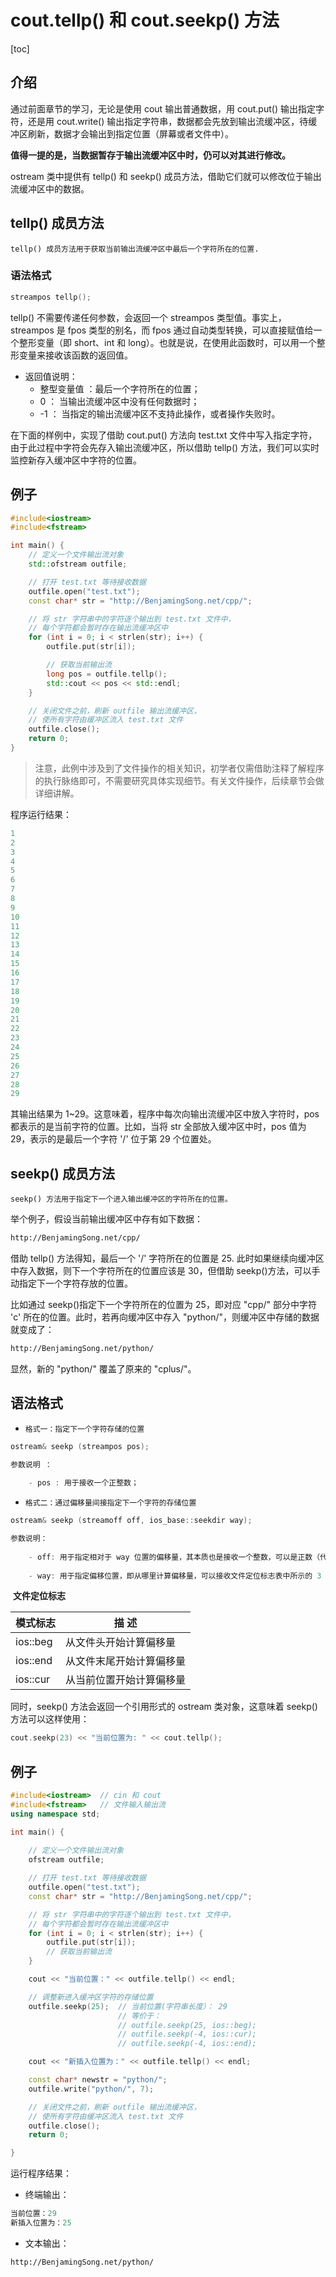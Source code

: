 # cout.tellp() 和 cout.seekp() 方法

[toc]

## 介绍

通过前面章节的学习，无论是使用 cout 输出普通数据，用 cout.put() 输出指定字符，还是用 cout.write() 输出指定字符串，数据都会先放到输出流缓冲区，待缓冲区刷新，数据才会输出到指定位置（屏幕或者文件中）。

**值得一提的是，当数据暂存于输出流缓冲区中时，仍可以对其进行修改。**

ostream 类中提供有 tellp() 和 seekp() 成员方法，借助它们就可以修改位于输出流缓冲区中的数据。

## tellp() 成员方法

`tellp() 成员方法用于获取当前输出流缓冲区中最后一个字符所在的位置.`

### 语法格式

```C++
streampos tellp();
```

tellp() 不需要传递任何参数，会返回一个 streampos 类型值。事实上，streampos 是 fpos 类型的别名，而 fpos 通过自动类型转换，可以直接赋值给一个整形变量（即 short、int 和 long）。也就是说，在使用此函数时，可以用一个整形变量来接收该函数的返回值。

- 返回值说明：
  - 整型变量值 ：最后一个字符所在的位置；
  - 0 ： 当输出流缓冲区中没有任何数据时；
  - -1 ： 当指定的输出流缓冲区不支持此操作，或者操作失败时。

在下面的样例中，实现了借助 cout.put() 方法向 test.txt 文件中写入指定字符，由于此过程中字符会先存入输出流缓冲区，所以借助 tellp() 方法，我们可以实时监控新存入缓冲区中字符的位置。

## 例子

```c++
#include<iostream>
#include<fstream>

int main() {
	// 定义一个文件输出流对象
	std::ofstream outfile;

	// 打开 test.txt 等待接收数据
	outfile.open("test.txt");
	const char* str = "http://BenjamingSong.net/cpp/";

	// 将 str 字符串中的字符逐个输出到 test.txt 文件中，
	// 每个字符都会暂时存在输出流缓冲区中
	for (int i = 0; i < strlen(str); i++) {
		outfile.put(str[i]);

		// 获取当前输出流
		long pos = outfile.tellp();
		std::cout << pos << std::endl;
	}

	// 关闭文件之前，刷新 outfile 输出流缓冲区，
	// 使所有字符由缓冲区流入 test.txt 文件
	outfile.close();
	return 0;
}
```

>注意，此例中涉及到了文件操作的相关知识，初学者仅需借助注释了解程序的执行脉络即可，不需要研究具体实现细节。有关文件操作，后续章节会做详细讲解。

程序运行结果：

```c++
1
2
3
4
5
6
7
8
9
10
11
12
13
14
15
16
17
18
19
20
21
22
23
24
25
26
27
28
29
```

其输出结果为 1~29。这意味着，程序中每次向输出流缓冲区中放入字符时，pos 都表示的是当前字符的位置。比如，当将 str 全部放入缓冲区中时，pos 值为 29，表示的是最后一个字符 '/' 位于第 29 个位置处。

## seekp() 成员方法

`seekp() 方法用于指定下一个进入输出缓冲区的字符所在的位置。`

举个例子，假设当前输出缓冲区中存有如下数据：

```txt
http://BenjamingSong.net/cpp/
```

借助 tellp() 方法得知，最后一个 '/' 字符所在的位置是 25. 此时如果继续向缓冲区中存入数据，则下一个字符所在的位置应该是 30，但借助 seekp()方法，可以手动指定下一个字符存放的位置。

比如通过 seekp()指定下一个字符所在的位置为 25，即对应 "cpp/" 部分中字符 'c' 所在的位置。此时，若再向缓冲区中存入 "python/"，则缓冲区中存储的数据就变成了：

```txt
http://BenjamingSong.net/python/
```

显然，新的 "python/" 覆盖了原来的 "cplus/"。

## 语法格式

- `格式一：指定下一个字符存储的位置`

```c++
ostream& seekp (streampos pos);

参数说明 ：
    
    - pos : 用于接收一个正整数；
```

- `格式二：通过偏移量间接指定下一个字符的存储位置`

```c++
ostream& seekp (streamoff off, ios_base::seekdir way);

参数说明：
    
    - off: 用于指定相对于 way 位置的偏移量，其本质也是接收一个整数，可以是正数（代表正偏移）或者负数（代表负偏移）；
        
    - way: 用于指定偏移位置，即从哪里计算偏移量，可以接收文件定位标志表中所示的 3 个值.
```

​																							**文件定位标志**

| 模式标志 | 描 述                    |
| -------- | ------------------------ |
| ios::beg | 从文件头开始计算偏移量   |
| ios::end | 从文件末尾开始计算偏移量 |
| ios::cur | 从当前位置开始计算偏移量 |

同时，seekp() 方法会返回一个引用形式的 ostream 类对象，这意味着 seekp() 方法可以这样使用：

```c++
cout.seekp(23) << "当前位置为: " << cout.tellp();
```

## 例子

```c++
#include<iostream>	// cin 和 cout
#include<fstream>	// 文件输入输出流
using namespace std;

int main() {
	
	// 定义一个文件输出流对象
	ofstream outfile;

	// 打开 test.txt 等待接收数据
	outfile.open("test.txt");
	const char* str = "http://BenjamingSong.net/cpp/";

	// 将 str 字符串中的字符逐个输出到 test.txt 文件中，
	// 每个字符都会暂时存在输出流缓冲区中
	for (int i = 0; i < strlen(str); i++) {
		outfile.put(str[i]);
		// 获取当前输出流
	}

	cout << "当前位置：" << outfile.tellp() << endl;

	// 调整新进入缓冲区字符的存储位置
	outfile.seekp(25);	// 当前位置(字符串长度）： 29 
						// 等价于：
						// outfile.seekp(25, ios::beg);
						// outfile.seekp(-4, ios::cur);
						// outfile.seekp(-4, ios::end);

	cout << "新插入位置为：" << outfile.tellp() << endl;

	const char* newstr = "python/";
	outfile.write("python/", 7);

	// 关闭文件之前，刷新 outfile 输出流缓冲区，
	// 使所有字符由缓冲区流入 test.txt 文件
	outfile.close();
	return 0;

}
```

运行程序结果：

- 终端输出：

```C++
当前位置：29
新插入位置为：25
```

- 文本输出：

```txt
http://BenjamingSong.net/python/
```

